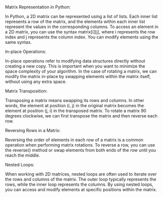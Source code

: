 Matrix Representation in Python:

In Python, a 2D matrix can be represented using a list of lists. Each inner list represents a row of the matrix, and the elements within each inner list represent the values in the corresponding columns.
To access an element in a 2D matrix, you can use the syntax matrix[i][j], where i represents the row index and j represents the column index. You can modify elements using the same syntax.


In-place Operations:

In-place operations refer to modifying data structures directly without creating a new copy. This is important when you want to minimize the space complexity of your algorithm.
In the case of rotating a matrix, we can modify the matrix in-place by swapping elements within the matrix itself, without using any extra space.


Matrix Transposition:

Transposing a matrix means swapping its rows and columns. In other words, the element at position (i, j) in the original matrix becomes the element at position (j, i) in the transposed matrix.
To rotate a matrix 90 degrees clockwise, we can first transpose the matrix and then reverse each row.


Reversing Rows in a Matrix:

Reversing the order of elements in each row of a matrix is a common operation when performing matrix rotations.
To reverse a row, you can use the reverse() method or swap elements from both ends of the row until you reach the middle.


Nested Loops:

When working with 2D matrices, nested loops are often used to iterate over the rows and columns of the matrix.
The outer loop typically represents the rows, while the inner loop represents the columns. By using nested loops, you can access and modify elements at specific positions within the matrix.
